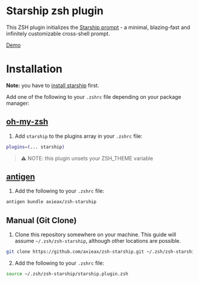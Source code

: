 # Starship zsh plugin

This ZSH plugin initializes the [Starship prompt](https://starship.rs) - a minimal, blazing-fast and infinitely customizable cross-shell prompt.

[Demo](https://user-images.githubusercontent.com/62098008/169764279-50b48262-9506-4651-ba89-f6611a88ebf0.mp4)

# Installation

**Note:** you have to [install starship](https://starship.rs/guide/#%F0%9F%9A%80-installation) first.

Add one of the following to your `.zshrc` file depending on your package manager:

## [oh-my-zsh](https://github.com/ohmyzsh/ohmyzsh)

1. Add `starship` to the plugins array in your `.zshrc` file:

```zsh
plugins=(... starship)
```

> ⚠️ NOTE: this plugin unsets your ZSH_THEME variable

## [antigen](https://github.com/zsh-users/antigen)

1. Add the following to your `.zshrc` file:

```zsh
antigen bundle axieax/zsh-starship
```

## Manual (Git Clone)

1. Clone this repository somewhere on your machine. This guide will assume `~/.zsh/zsh-starship`, although other locations are possible.

```bash
git clone https://github.com/axieax/zsh-starship.git ~/.zsh/zsh-starship
```

2. Add the following to your `.zshrc` file:

```zsh
source ~/.zsh/zsh-starship/starship.plugin.zsh
```
